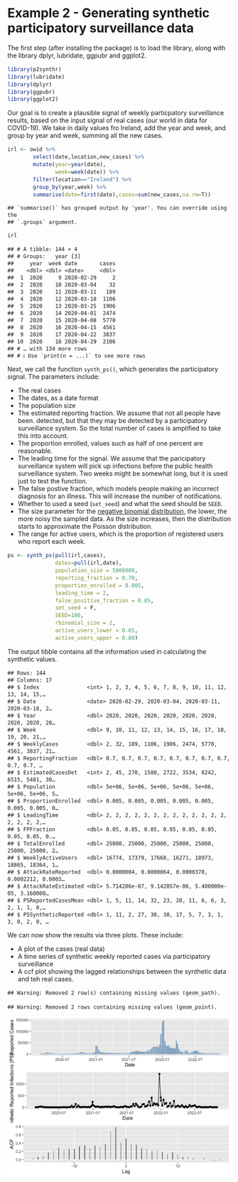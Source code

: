 Example 2 - Generating synthetic participatory surveillance data
================

The first step (after installing the package) is to load the library,
along with the library dplyr, lubridate, ggpubr and ggplot2.

``` r
library(p2synthr)
library(lubridate)
library(dplyr)
library(ggpubr)
library(ggplot2)
```

Our goal is to create a plausible signal of weekly particpatory
surveillance results, based on the input signal of real cases (our world
in data for COVID-19). We take in daily values fro Ireland, add the year
and week, and group by year and week, summing all the new cases.

``` r
irl <- owid %>%
        select(date,location,new_cases) %>%
        mutate(year=year(date),
               week=week(date)) %>%
        filter(location=="Ireland") %>%
        group_by(year,week) %>%
        summarise(date=first(date),cases=sum(new_cases,na.rm=T))
```

    ## `summarise()` has grouped output by 'year'. You can override using the
    ## `.groups` argument.

``` r
irl
```

    ## # A tibble: 144 × 4
    ## # Groups:   year [3]
    ##     year  week date       cases
    ##    <dbl> <dbl> <date>     <dbl>
    ##  1  2020     9 2020-02-29     2
    ##  2  2020    10 2020-03-04    32
    ##  3  2020    11 2020-03-11   189
    ##  4  2020    12 2020-03-18  1106
    ##  5  2020    13 2020-03-25  1906
    ##  6  2020    14 2020-04-01  2474
    ##  7  2020    15 2020-04-08  5770
    ##  8  2020    16 2020-04-15  4561
    ##  9  2020    17 2020-04-22  3837
    ## 10  2020    18 2020-04-29  2106
    ## # … with 134 more rows
    ## # ℹ Use `print(n = ...)` to see more rows

Next, we call the function `synth_ps()`, which generates the
participatory signal. The parameters include:

-   The real cases
-   The dates, as a date format
-   The population size
-   The estimated reporting fraction. We assume that not all people have
    been. detected, but that they may be detected by a participatory
    surveillance system. So the total number of cases is amplified to
    take this into account.
-   The proportion enrolled, values such as half of one percent are
    reasonable.
-   The leading time for the signal. We assume that the paricipatory
    surveillance system will pick up infections before the public health
    surveillance system. Two weeks might be somewhat long, but it is
    used just to test the function.
-   The false postive fraction, which models people making an incorrect
    diagnosis for an illness. This will increase the number of
    notifications.
-   Whether to used a seed (`set_seed`) and what the seed should be
    `SEED`.
-   The size parameter for the [negative binomial
    distribution](https://betanalpha.github.io/assets/case_studies/probability_densities.html#32_the_negative_binomial_family),
    the lower, the more noisy the sampled data. As the size increases,
    then the distribution starts to approximate the Poisson
    distribution.
-   The range for active users, which is the proportion of registered
    users who report each week.

``` r
ps <- synth_ps(pull(irl,cases),
               dates=pull(irl,date),
               population_size = 5000000,
               reporting_fraction = 0.70,
               proportion_enrolled = 0.005,
               leading_time = 2,
               false_positive_fraction = 0.05,
               set_seed = F,
               SEED=100,
               rbinomial_size = 2,
               active_users_lower = 0.65,
               active_users_upper = 0.80)
```

The output tibble contains all the information used in calculating the
synthetic values.

    ## Rows: 144
    ## Columns: 17
    ## $ Index               <int> 1, 2, 3, 4, 5, 6, 7, 8, 9, 10, 11, 12, 13, 14, 15,…
    ## $ Date                <date> 2020-02-29, 2020-03-04, 2020-03-11, 2020-03-18, 2…
    ## $ Year                <dbl> 2020, 2020, 2020, 2020, 2020, 2020, 2020, 2020, 20…
    ## $ Week                <dbl> 9, 10, 11, 12, 13, 14, 15, 16, 17, 18, 19, 20, 21,…
    ## $ WeeklyCases         <dbl> 2, 32, 189, 1106, 1906, 2474, 5770, 4561, 3837, 21…
    ## $ ReportingFraction   <dbl> 0.7, 0.7, 0.7, 0.7, 0.7, 0.7, 0.7, 0.7, 0.7, 0.7, …
    ## $ EstimatedCasesDet   <int> 2, 45, 270, 1580, 2722, 3534, 8242, 6515, 5481, 30…
    ## $ Population          <dbl> 5e+06, 5e+06, 5e+06, 5e+06, 5e+06, 5e+06, 5e+06, 5…
    ## $ ProportionEnrolled  <dbl> 0.005, 0.005, 0.005, 0.005, 0.005, 0.005, 0.005, 0…
    ## $ LeadingTime         <dbl> 2, 2, 2, 2, 2, 2, 2, 2, 2, 2, 2, 2, 2, 2, 2, 2, 2,…
    ## $ FPFraction          <dbl> 0.05, 0.05, 0.05, 0.05, 0.05, 0.05, 0.05, 0.05, 0.…
    ## $ TotalEnrolled       <dbl> 25000, 25000, 25000, 25000, 25000, 25000, 25000, 2…
    ## $ WeeklyActiveUsers   <dbl> 16774, 17379, 17668, 16271, 18973, 18865, 18364, 1…
    ## $ AttackRateReported  <dbl> 0.0000004, 0.0000064, 0.0000378, 0.0002212, 0.0003…
    ## $ AttackRateEstimated <dbl> 5.714286e-07, 9.142857e-06, 5.400000e-05, 3.160000…
    ## $ PSReportedCasesMean <dbl> 1, 5, 11, 14, 32, 23, 20, 11, 6, 6, 3, 2, 1, 1, 0,…
    ## $ PSSyntheticReported <dbl> 1, 11, 2, 27, 30, 30, 17, 5, 7, 3, 1, 3, 0, 2, 0, …

We can now show the results via three plots. These include:

-   A plot of the cases (real data)
-   A time series of synthetic weekly reported cases via participatory
    surveillance
-   A ccf plot showing the lagged relationships between the synthetic
    data and teh real cases.

<!-- -->

    ## Warning: Removed 2 row(s) containing missing values (geom_path).

    ## Warning: Removed 2 rows containing missing values (geom_point).

![](README_files/figure-gfm/unnamed-chunk-5-1.png)<!-- -->
